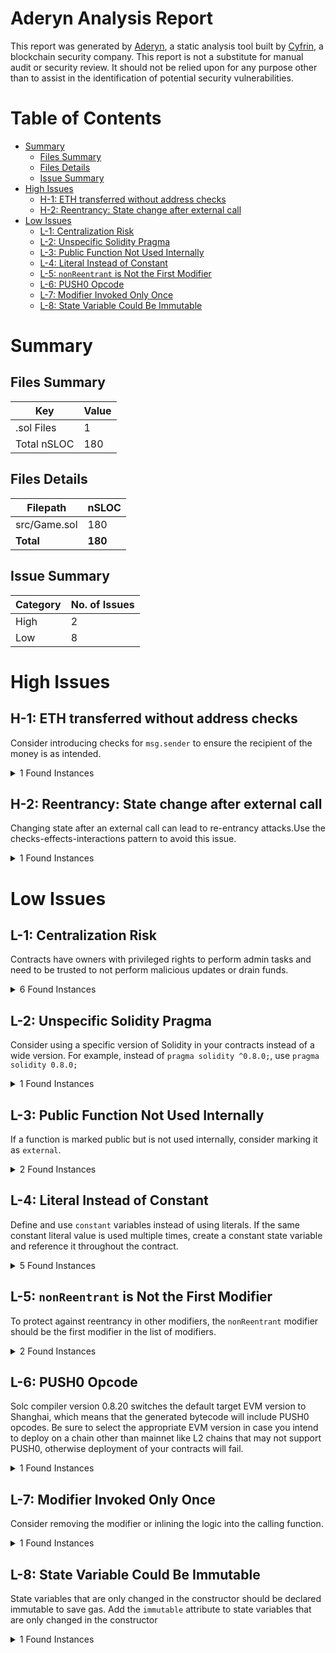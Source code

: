 # Aderyn Analysis Report

This report was generated by [Aderyn](https://github.com/Cyfrin/aderyn), a static analysis tool built by [Cyfrin](https://cyfrin.io), a blockchain security company. This report is not a substitute for manual audit or security review. It should not be relied upon for any purpose other than to assist in the identification of potential security vulnerabilities.
# Table of Contents

- [Summary](#summary)
  - [Files Summary](#files-summary)
  - [Files Details](#files-details)
  - [Issue Summary](#issue-summary)
- [High Issues](#high-issues)
  - [H-1: ETH transferred without address checks](#h-1-eth-transferred-without-address-checks)
  - [H-2: Reentrancy: State change after external call](#h-2-reentrancy-state-change-after-external-call)
- [Low Issues](#low-issues)
  - [L-1: Centralization Risk](#l-1-centralization-risk)
  - [L-2: Unspecific Solidity Pragma](#l-2-unspecific-solidity-pragma)
  - [L-3: Public Function Not Used Internally](#l-3-public-function-not-used-internally)
  - [L-4: Literal Instead of Constant](#l-4-literal-instead-of-constant)
  - [L-5: `nonReentrant` is Not the First Modifier](#l-5-nonreentrant-is-not-the-first-modifier)
  - [L-6: PUSH0 Opcode](#l-6-push0-opcode)
  - [L-7: Modifier Invoked Only Once](#l-7-modifier-invoked-only-once)
  - [L-8: State Variable Could Be Immutable](#l-8-state-variable-could-be-immutable)


# Summary

## Files Summary

| Key | Value |
| --- | --- |
| .sol Files | 1 |
| Total nSLOC | 180 |


## Files Details

| Filepath | nSLOC |
| --- | --- |
| src/Game.sol | 180 |
| **Total** | **180** |


## Issue Summary

| Category | No. of Issues |
| --- | --- |
| High | 2 |
| Low | 8 |


# High Issues

## H-1: ETH transferred without address checks

Consider introducing checks for `msg.sender` to ensure the recipient of the money is as intended.

<details><summary>1 Found Instances</summary>


- Found in src/Game.sol [Line: 256](src/Game.sol#L256)

	```solidity
	    function withdrawWinnings() external nonReentrant {
	```

</details>



## H-2: Reentrancy: State change after external call

Changing state after an external call can lead to re-entrancy attacks.Use the checks-effects-interactions pattern to avoid this issue.

<details><summary>1 Found Instances</summary>


- Found in src/Game.sol [Line: 260](src/Game.sol#L260)

	State is changed at: `pendingWinnings[msg.sender] = 0`
	```solidity
	        (bool success, ) = payable(msg.sender).call{value: amount}("");
	```

</details>



# Low Issues

## L-1: Centralization Risk

Contracts have owners with privileged rights to perform admin tasks and need to be trusted to not perform malicious updates or drain funds.

<details><summary>6 Found Instances</summary>


- Found in src/Game.sol [Line: 6](src/Game.sol#L6)

	```solidity
	contract Game is Ownable {
	```

- Found in src/Game.sol [Line: 272](src/Game.sol#L272)

	```solidity
	    function resetGame() external onlyOwner gameEndedOnly {
	```

- Found in src/Game.sol [Line: 289](src/Game.sol#L289)

	```solidity
	    function updateGracePeriod(uint256 _newGracePeriod) external onlyOwner {
	```

- Found in src/Game.sol [Line: 303](src/Game.sol#L303)

	```solidity
	    ) external onlyOwner isValidPercentage(_newFeeIncreasePercentage) {
	```

- Found in src/Game.sol [Line: 316](src/Game.sol#L316)

	```solidity
	        onlyOwner
	```

- Found in src/Game.sol [Line: 327](src/Game.sol#L327)

	```solidity
	    function withdrawPlatformFees() external onlyOwner nonReentrant {
	```

</details>



## L-2: Unspecific Solidity Pragma

Consider using a specific version of Solidity in your contracts instead of a wide version. For example, instead of `pragma solidity ^0.8.0;`, use `pragma solidity 0.8.0;`

<details><summary>1 Found Instances</summary>


- Found in src/Game.sol [Line: 2](src/Game.sol#L2)

	```solidity
	pragma solidity ^0.8.20;
	```

</details>



## L-3: Public Function Not Used Internally

If a function is marked public but is not used internally, consider marking it as `external`.

<details><summary>2 Found Instances</summary>


- Found in src/Game.sol [Line: 343](src/Game.sol#L343)

	```solidity
	    function getRemainingTime() public view returns (uint256) {
	```

- Found in src/Game.sol [Line: 357](src/Game.sol#L357)

	```solidity
	    function getContractBalance() public view returns (uint256) {
	```

</details>



## L-4: Literal Instead of Constant

Define and use `constant` variables instead of using literals. If the same constant literal value is used multiple times, create a constant state variable and reference it throughout the contract.

<details><summary>5 Found Instances</summary>


- Found in src/Game.sol [Line: 136](src/Game.sol#L136)

	```solidity
	        require(_percentage <= 100, "Game: Percentage must be 0-100.");
	```

- Found in src/Game.sol [Line: 166](src/Game.sol#L166)

	```solidity
	        require(_feeIncreasePercentage <= 100, "Game: Fee increase percentage must be 0-100.");
	```

- Found in src/Game.sol [Line: 167](src/Game.sol#L167)

	```solidity
	        require(_platformFeePercentage <= 100, "Game: Platform fee percentage must be 0-100.");
	```

- Found in src/Game.sol [Line: 199](src/Game.sol#L199)

	```solidity
	        currentPlatformFee = (sentAmount * platformFeePercentage) / 100;
	```

- Found in src/Game.sol [Line: 218](src/Game.sol#L218)

	```solidity
	        claimFee = claimFee + (claimFee * feeIncreasePercentage) / 100;
	```

</details>



## L-5: `nonReentrant` is Not the First Modifier

To protect against reentrancy in other modifiers, the `nonReentrant` modifier should be the first modifier in the list of modifiers.

<details><summary>2 Found Instances</summary>


- Found in src/Game.sol [Line: 188](src/Game.sol#L188)

	```solidity
	    function claimThrone() external payable gameNotEnded nonReentrant {
	```

- Found in src/Game.sol [Line: 327](src/Game.sol#L327)

	```solidity
	    function withdrawPlatformFees() external onlyOwner nonReentrant {
	```

</details>



## L-6: PUSH0 Opcode

Solc compiler version 0.8.20 switches the default target EVM version to Shanghai, which means that the generated bytecode will include PUSH0 opcodes. Be sure to select the appropriate EVM version in case you intend to deploy on a chain other than mainnet like L2 chains that may not support PUSH0, otherwise deployment of your contracts will fail.

<details><summary>1 Found Instances</summary>


- Found in src/Game.sol [Line: 2](src/Game.sol#L2)

	```solidity
	pragma solidity ^0.8.20;
	```

</details>



## L-7: Modifier Invoked Only Once

Consider removing the modifier or inlining the logic into the calling function.

<details><summary>1 Found Instances</summary>


- Found in src/Game.sol [Line: 124](src/Game.sol#L124)

	```solidity
	    modifier gameEndedOnly() {
	```

</details>



## L-8: State Variable Could Be Immutable

State variables that are only changed in the constructor should be declared immutable to save gas. Add the `immutable` attribute to state variables that are only changed in the constructor

<details><summary>1 Found Instances</summary>


- Found in src/Game.sol [Line: 22](src/Game.sol#L22)

	```solidity
	    uint256 public initialGracePeriod; // The grace period set at the start of a new game round
	```

</details>



